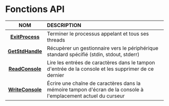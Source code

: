 # Fonctions API

|NOM|DESCRIPTION|
|:--:|:--|
|[**ExitProcess**](https://docs.microsoft.com/en-us/windows/win32/api/processthreadsapi/nf-processthreadsapi-exitprocess)|Terminer le processus appelant et tous ses threads|
|[**GetStdHandle**](https://docs.microsoft.com/en-us/windows/console/getstdhandle)|Récupèrer un gestionnaire vers le périphérique standard spécifié (stdin, stdout, stderr)|
|[**ReadConsole**](https://learn.microsoft.com/en-us/windows/console/readconsole)|Lire les entrées de caractères dans le tampon d'entrée de la console et les supprimer de ce dernier|
|[**WriteConsole**](https://docs.microsoft.com/en-us/windows/console/writeconsole)|Écrire une chaîne de caractères dans la mémoire tampon d'écran de la console à l'emplacement actuel du curseur|

